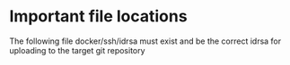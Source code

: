 # Important file locations

The following file docker/ssh/idrsa must exist and be the correct idrsa for uploading to the target git repository

